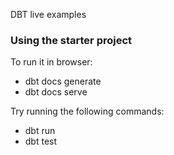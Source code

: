 
DBT live examples
### Using the starter project

To run it in browser:
 - dbt docs generate
 - dbt docs serve

Try running the following commands:
- dbt run
- dbt test


